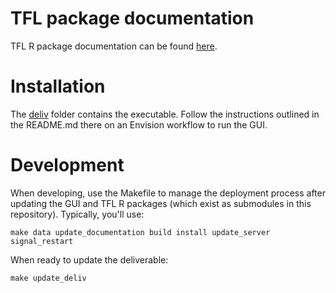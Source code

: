 # TFL package documentation

TFL R package documentation can be found [here](https://metrumresearchgroup.github.io/TFL/).

# Installation

The [deliv](https://github.com/metrumresearchgroup/TFLGenerator/tree/master/deliv) folder contains the executable.  Follow the instructions outlined in the README.md there on an Envision workflow to run the GUI.  

# Development

When developing, use the Makefile to manage the deployment process after updating the GUI and TFL R packages (which exist as submodules in this repository).  Typically, you'll use:

`make data update_documentation build install update_server signal_restart`

When ready to update the deliverable:

`make update_deliv`

